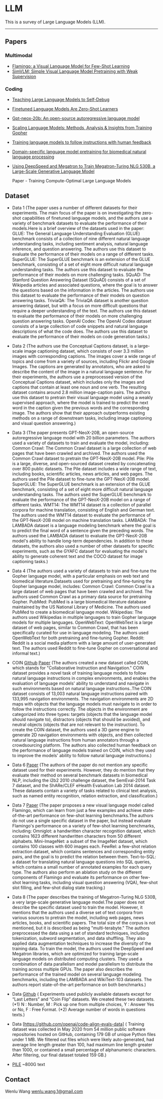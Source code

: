 # LLM

This is a survey of Large Language Models (LLM).

---------------------------------------

## Papers

### Multimodal
* [Flamingo: a Visual Language Model for Few-Shot Learning](https://arxiv.org/abs/2205.01068)
* [SimVLM: Simple Visual Language Model Pretraining with Weak Supervision](https://arxiv.org/abs/2108.10904)

### Coding
* [Teaching Large Language Models to Self-Debug](https://arxiv.org/abs/2304.05128)

* [Finetuned Language Models Are Zero-Shot Learners](https://arxiv.org/abs/2109.01652)
* [Gpt-neox-20b: An open-source autoregressive language model](https://arxiv.org/abs/2204.06745)
* [Scaling Language Models: Methods, Analysis & Insights from Training Gopher](https://arxiv.org/abs/2112.11446)
* [Training language models to follow instructions with human feedback](https://proceedings.neurips.cc/paper_files/paper/2022/hash/b1efde53be364a73914f58805a001731-Abstract-Conference.html)
* [Domain-specific language model pretraining for biomedical natural language processing](https://dl.acm.org/doi/abs/10.1145/3458754?casa_token=P-T8trc32d8AAAAA:94zBcf_gj0Ht5jLClGczKrM22PkBDJGvBHtYgI3P76BJHqz8OnfZsi8d7XAyfV4Nm0YbQsXtKFrf)
* [Using DeepSpeed and Megatron to Train Megatron-Turing NLG 530B, a Large-Scale Generative Language Model](https://arxiv.org/abs/2201.11990)

  Paper - Training Compute-Optimal Large Language Models
  


## Dataset
* Data 1 (The paper uses a number of different datasets for their experiments. The main focus of the paper is on investigating the zero-shot capabilities of finetuned language models, and the authors use a variety of benchmark datasets to evaluate the performance of their models.Here is a brief overview of the datasets used in the paper:
GLUE: The General Language Understanding Evaluation (GLUE) benchmark consists of a collection of nine different natural language understanding tasks, including sentiment analysis, natural language inference, and question answering. The authors use this dataset to evaluate the performance of their models on a range of different tasks.
SuperGLUE: The SuperGLUE benchmark is an extension of the GLUE benchmark, consisting of a set of eight more difficult natural language understanding tasks. The authors use this dataset to evaluate the performance of their models on more challenging tasks.
SQuAD: The Stanford Question Answering Dataset (SQuAD) consists of a set of Wikipedia articles and associated questions, where the goal is to answer the questions based on the information in the articles. The authors use this dataset to evaluate the performance of their models on question answering tasks.
TriviaQA: The TriviaQA dataset is another question answering dataset, but with a focus on more difficult questions that require a deeper understanding of the text. The authors use this dataset to evaluate the performance of their models on more challenging question answering tasks.
OpenAI Codex: The OpenAI Codex dataset consists of a large collection of code snippets and natural language descriptions of what the code does. The authors use this dataset to evaluate the performance of their models on code generation tasks.)

* Data 2 (The authors use the Conceptual Captions dataset, is a large-scale image captioning dataset, which consists of over 3.3 million images with corresponding captions. The images cover a wide range of topics and come from a variety of sources, including Flickr and Google Images. The captions are generated by annotators, who are asked to describe the content of the image in a natural language sentence.
For their experiments, the authors use a preprocessed version of the Conceptual Captions dataset, which includes only the images and captions that contain at least one noun and one verb. The resulting dataset contains around 2.8 million image-caption pairs.
The authors use this dataset to pretrain their visual language model using a weakly supervised approach, where the model is trained to predict the next word in the caption given the previous words and the corresponding image. The authors show that their approach outperforms existing methods on a range of downstream tasks, including image captioning and visual question answering.)

* Data 3 (The paper presents GPT-NeoX-20B, an open-source autoregressive language model with 20 billion parameters. The authors used a variety of datasets to train and evaluate the model, including:
Common Crawl: The Common Crawl dataset is a large collection of web pages that have been crawled and archived. The authors used the Common Crawl dataset to pretrain the GPT-NeoX-20B model.
Pile: Pile is a large, diverse, and open-sourced dataset created by concatenating over 800 public datasets. The Pile dataset includes a wide range of text, including books, scientific articles, news articles, and web pages. The authors used the Pile dataset to fine-tune the GPT-NeoX-20B model.
SuperGLUE: The SuperGLUE benchmark is an extension of the GLUE benchmark, consisting of a set of eight more difficult natural language understanding tasks. The authors used the SuperGLUE benchmark to evaluate the performance of the GPT-NeoX-20B model on a range of different tasks.
WMT14: The WMT14 dataset is a collection of parallel corpora for machine translation, consisting of English and German text. The authors used the WMT14 dataset to evaluate the performance of the GPT-NeoX-20B model on machine translation tasks.
LAMBADA: The LAMBADA dataset is a language modeling benchmark where the goal is to predict the final word of a sentence given the preceding words. The authors used the LAMBADA dataset to evaluate the GPT-NeoX-20B model's ability to handle long-term dependencies.
In addition to these datasets, the authors also used a number of other datasets for specific experiments, such as the GYAFC dataset for evaluating the model's ability to generate coherent text and the COCO dataset for image captioning tasks.)

* Data 4 (The authors used a variety of datasets to train and fine-tune the Gopher language model, with a particular emphasis on web text and biomedical literature.Datasets used for pretraining and fine-tuning the Gopher language model, includes:
Common Crawl: Common Crawl is a large dataset of web pages that have been crawled and archived. The authors used Common Crawl as a primary data source for pretraining Gopher.
PubMed: PubMed is a large biomedical literature database maintained by the US National Library of Medicine. The authors used PubMed to create a biomedical language model.
Wikipedias: The authors used Wikipedias in multiple languages to train Gopher language models for multiple languages.
OpenWebText: OpenWebText is a large dataset of web pages, similar to Common Crawl, that has been specifically curated for use in language modeling. The authors used OpenWebText for both pretraining and fine-tuning Gopher.
Reddit: Reddit is a social media platform with a large amount of user-generated text. The authors used Reddit to fine-tune Gopher on conversational and informal text.)

* COIN [Github]() [Paper]() (The authors created a new dataset called COIN, which stands for "Collaborative Instruction and Navigation." COIN dataset provides a novel task of training language models to follow natural language instructions in complex environments, and enables the evaluation of language models' ability to understand and navigate in such environments based on natural language instructions..The COIN dataset consists of 13,003 natural language instructions paired with 133,995 navigation environments. The navigation environments are 2D maps with objects that the language models must navigate to in order to follow the instructions correctly. The objects in the environment are categorized into three types: targets (objects that the language model should navigate to), distractors (objects that should be avoided), and neutral objects (objects that are not relevant to the instruction).
To create the COIN dataset, the authors used a 3D game engine to generate 2D navigation environments with objects, and then collected natural language instructions from human annotators through a crowdsourcing platform. The authors also collected human feedback on the performance of language models trained on COIN, which they used to improve the models' ability to follow natural language instructions.)

* Data 6 [Paper]() (The authors of the paper do not mention any specific dataset used for their experiments. However, they do mention that they evaluate their method on several benchmark datasets in biomedical NLP, including the i2b2 2010 challenge dataset, the SemEval-2014 Task 7 dataset, and the ShARe/CLEF eHealth Evaluation Lab 2014 dataset. These datasets contain a variety of tasks related to clinical text analysis, such as named entity recognition, relation extraction, and classification.)

* Data 7 [Paper]() (The paper proposes a new visual language model called Flamingo, which can learn from just a few examples and achieve state-of-the-art performance on few-shot learning benchmarks.The authors do not use a single specific dataset in the paper, but instead evaluate Flamingo's performance on a variety of few-shot learning benchmarks, including:
Omniglot: a handwritten character recognition dataset, which contains 1623 different handwritten characters from 50 different alphabets.
Mini-ImageNet: a subset of the ImageNet dataset, which contains 100 classes with 600 images each.
FewRel: a few-shot relation extraction dataset, which contains sentences and corresponding entity pairs, and the goal is to predict the relation between them.
Text-to-SQL: a dataset for translating natural language questions into SQL queries, which contains a small number of annotated examples for each query type.
The authors also perform an ablation study on the different components of Flamingo and evaluate its performance on other few-shot learning tasks, including visual question answering (VQA), few-shot slot filling, and few-shot dialog state tracking.)

* Data 8 (The paper describes the training of Megatron-Turing NLG 530B, a very large-scale generative language model.The paper does not describe the specific dataset used to train the model. However, it mentions that the authors used a diverse set of text corpora from various sources to pretrain the model, including web pages, news articles, books, and scientific papers. The total size of the corpus is not mentioned, but it is described as being "multi-terabyte."
The authors preprocessed the data using a set of standard techniques, including tokenization, subword segmentation, and data shuffling. They also applied data augmentation techniques to increase the diversity of the training data.
To train the model, the authors used the DeepSpeed and Megatron libraries, which are optimized for training large-scale language models on distributed computing clusters. They used a combination of data parallelism and model parallelism to distribute the training across multiple GPUs.
The paper also describes the performance of the trained model on several language modeling benchmarks, including the LAMBADA and WikiText-103 datasets. The authors report state-of-the-art performance on both benchmarks.)

* Data [Github](https://github.com/kojima-takeshi188/zero_shot_cot) ( Experiments used publicly available datasets except for “Last
Letters” and “Coin Flip” datasets. We created these two datasets.
(*1) N : Number, M : Pick up one from multiple choices, Y : Answer Yes or No, F : Free Format.
(*2) Average number of words in questions texts.) 
 
* Data [https://github.com/openai/code-align-evals-data] ( Training dataset was collected in May 2020 from 54 million public software repositories hosted on GitHub, containing 179 GB of unique Python files under 1 MB. We filtered
out files which were likely auto-generated, had average line
length greater than 100, had maximum line length greater
than 1000, or contained a small percentage of alphanumeric
characters. After filtering, our final dataset totaled 159 GB.)



* [PILE](https://pile.eleuther.ai/) ~800G text

## Contact

Wenlu Wang
wenlu.wang.1@gmail.com
